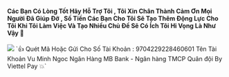 #### Các Bạn Có Lòng Tốt Hãy Hỗ Trợ Tôi , Tôi Xin Chân Thành Cảm Ơn Mọi Người Đã Giúp Đỡ , Số Tiền Các Bạn Cho Tôi Sẽ Tạo Thêm Động Lực Cho Tôi Khi Tôi Làm Việc Và Tạo Nhiều Chủ Đề Sẽ Có Ích Tôi Hi Vọng Là Như Vậy 🥰 



<img src="http://vmnit.mobie.in/images/421B68EB-F87A-4C99-BA58-51C24A8498A0.jpg">
`👍 Quét Mã Hoặc Gửi Cho Số Tài Khoản : 9704229228460601 Tên Tài Khoản Vu Minh Ngoc Ngân Hàng MB Bank - Ngân hàng TMCP Quân đội By Viettel Pay 💥`
